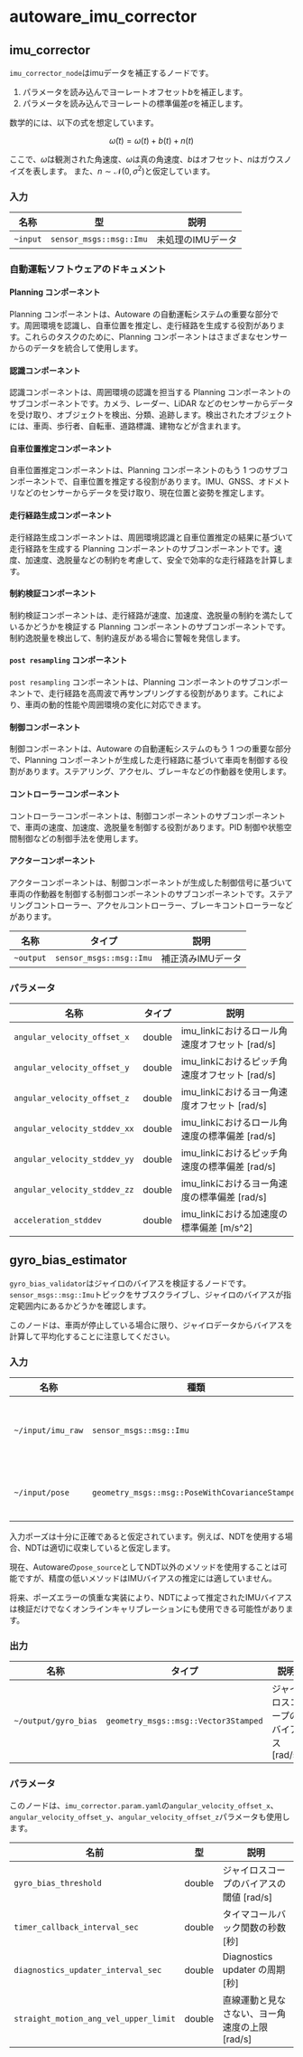 # autoware_imu_corrector

## imu_corrector

`imu_corrector_node`はimuデータを補正するノードです。

1. パラメータを読み込んでヨーレートオフセット$b$を補正します。
2. パラメータを読み込んでヨーレートの標準偏差$\sigma$を補正します。

数学的には、以下の式を想定しています。

$$
\tilde{\omega}(t) = \omega(t) + b(t) + n(t)
$$

ここで、$\tilde{\omega}$は観測された角速度、$\omega$は真の角速度、$b$はオフセット、$n$はガウスノイズを表します。
また、$n\sim\mathcal{N}(0, \sigma^2)$と仮定しています。

<!-- TODO(TIER IV): Make this repository public or change the link. -->
<!-- このノードのパラメータとして[deviation_estimator](https://github.com/tier4/calibration_tools/tree/main/localization/deviation_estimation_tools)によって推定された値を使用してください。 -->

### 入力

| 名称     | 型                      | 説明              |
| -------- | ----------------------- | ----------------- |
| `~input` | `sensor_msgs::msg::Imu` | 未処理のIMUデータ |

### 自動運転ソフトウェアのドキュメント

#### Planning コンポーネント

Planning コンポーネントは、Autoware の自動運転システムの重要な部分です。周囲環境を認識し、自車位置を推定し、走行経路を生成する役割があります。これらのタスクのために、Planning コンポーネントはさまざまなセンサーからのデータを統合して使用します。

#### 認識コンポーネント

認識コンポーネントは、周囲環境の認識を担当する Planning コンポーネントのサブコンポーネントです。カメラ、レーダー、LiDAR などのセンサーからデータを受け取り、オブジェクトを検出、分類、追跡します。検出されたオブジェクトには、車両、歩行者、自転車、道路標識、建物などが含まれます。

#### 自車位置推定コンポーネント

自車位置推定コンポーネントは、Planning コンポーネントのもう 1 つのサブコンポーネントで、自車位置を推定する役割があります。IMU、GNSS、オドメトリなどのセンサーからデータを受け取り、現在位置と姿勢を推定します。

#### 走行経路生成コンポーネント

走行経路生成コンポーネントは、周囲環境認識と自車位置推定の結果に基づいて走行経路を生成する Planning コンポーネントのサブコンポーネントです。速度、加速度、逸脱量などの制約を考慮して、安全で効率的な走行経路を計算します。

#### 制約検証コンポーネント

制約検証コンポーネントは、走行経路が速度、加速度、逸脱量の制約を満たしているかどうかを検証する Planning コンポーネントのサブコンポーネントです。制約逸脱量を検出して、制約違反がある場合に警報を発信します。

#### `post resampling` コンポーネント

`post resampling` コンポーネントは、Planning コンポーネントのサブコンポーネントで、走行経路を高周波で再サンプリングする役割があります。これにより、車両の動的性能や周囲環境の変化に対応できます。

#### 制御コンポーネント

制御コンポーネントは、Autoware の自動運転システムのもう 1 つの重要な部分で、Planning コンポーネントが生成した走行経路に基づいて車両を制御する役割があります。ステアリング、アクセル、ブレーキなどの作動器を使用します。

#### コントローラーコンポーネント

コントローラーコンポーネントは、制御コンポーネントのサブコンポーネントで、車両の速度、加速度、逸脱量を制御する役割があります。PID 制御や状態空間制御などの制御手法を使用します。

#### アクターコンポーネント

アクターコンポーネントは、制御コンポーネントが生成した制御信号に基づいて車両の作動器を制御する制御コンポーネントのサブコンポーネントです。ステアリングコントローラー、アクセルコントローラー、ブレーキコントローラーなどがあります。

| 名称      | タイプ                  | 説明              |
| --------- | ----------------------- | ----------------- |
| `~output` | `sensor_msgs::msg::Imu` | 補正済みIMUデータ |

### パラメータ

| 名称                         | タイプ | 説明                                           |
| ---------------------------- | ------ | ---------------------------------------------- |
| `angular_velocity_offset_x`  | double | imu_linkにおけるロール角速度オフセット [rad/s] |
| `angular_velocity_offset_y`  | double | imu_linkにおけるピッチ角速度オフセット [rad/s] |
| `angular_velocity_offset_z`  | double | imu_linkにおけるヨー角速度オフセット [rad/s]   |
| `angular_velocity_stddev_xx` | double | imu_linkにおけるロール角速度の標準偏差 [rad/s] |
| `angular_velocity_stddev_yy` | double | imu_linkにおけるピッチ角速度の標準偏差 [rad/s] |
| `angular_velocity_stddev_zz` | double | imu_linkにおけるヨー角速度の標準偏差 [rad/s]   |
| `acceleration_stddev`        | double | imu_linkにおける加速度の標準偏差 [m/s^2]       |

## gyro_bias_estimator

`gyro_bias_validator`はジャイロのバイアスを検証するノードです。`sensor_msgs::msg::Imu`トピックをサブスクライブし、ジャイロのバイアスが指定範囲内にあるかどうかを確認します。

このノードは、車両が停止している場合に限り、ジャイロデータからバイアスを計算して平均化することに注意してください。

### 入力

| 名称              | 種類                                            | 説明                  |
| ----------------- | ----------------------------------------------- | --------------------- |
| `~/input/imu_raw` | `sensor_msgs::msg::Imu`                         | **未加工** IMU データ |
| `~/input/pose`    | `geometry_msgs::msg::PoseWithCovarianceStamped` | NDT の自車位置        |

入力ポーズは十分に正確であると仮定されています。例えば、NDTを使用する場合、NDTは適切に収束していると仮定します。

現在、Autowareの`pose_source`としてNDT以外のメソッドを使用することは可能ですが、精度の低いメソッドはIMUバイアスの推定には適していません。

将来、ポーズエラーの慎重な実装により、NDTによって推定されたIMUバイアスは検証だけでなくオンラインキャリブレーションにも使用できる可能性があります。

### 出力

| 名称                 | タイプ                               | 説明                               |
| -------------------- | ------------------------------------ | ---------------------------------- |
| `~/output/gyro_bias` | `geometry_msgs::msg::Vector3Stamped` | ジャイロスコープのバイアス [rad/s] |

### パラメータ

このノードは、`imu_corrector.param.yaml`の`angular_velocity_offset_x`、`angular_velocity_offset_y`、`angular_velocity_offset_z`パラメータも使用します。

| 名前                                  | 型     | 説明                                           |
| ------------------------------------- | ------ | ---------------------------------------------- |
| `gyro_bias_threshold`                 | double | ジャイロスコープのバイアスの閾値 [rad/s]       |
| `timer_callback_interval_sec`         | double | タイマコールバック関数の秒数 [秒]              |
| `diagnostics_updater_interval_sec`    | double | Diagnostics updater の周期 [秒]                |
| `straight_motion_ang_vel_upper_limit` | double | 直線運動と見なさない、ヨー角速度の上限 [rad/s] |
